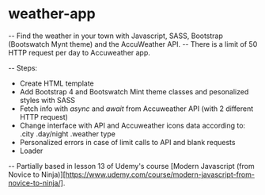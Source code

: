 # weather-app

-- Find the weather in your town with Javascript, SASS, Bootstrap (Bootswatch Mynt theme) and the AccuWeather API.
-- There is a limit of 50 HTTP request per day to Accuweather app.

-- Steps:

- Create HTML template
- Add Bootstrap 4 and Bootswatch Mint theme classes and pesonalized styles with SASS
- Fetch info with <i>async</i> and <i>await</i> from Accuweather API (with 2 different HTTP request)
- Change interface with API and Accuweather icons data according to:
        .city
        .day/night
        .weather type
- Personalized errors in case of limit calls to API and blank requests
- Loader 

-- Partially based in lesson 13 of Udemy's course [Modern Javascript (from Novice to Ninja)][https://www.udemy.com/course/modern-javascript-from-novice-to-ninja/].

